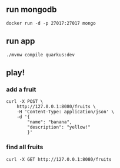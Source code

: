 
## run mongodb

    docker run -d -p 27017:27017 mongo

## run app

    ./mvnw compile quarkus:dev

## play!

### add a fruit

    curl -X POST \
        http://127.0.0.1:8080/fruits \
        -H 'Content-Type: application/json' \
        -d '{
            "name": "banana",
            "description": "yellow!"
            }'

### find all fruits
    
    curl -X GET http://127.0.0.1:8080/fruits

